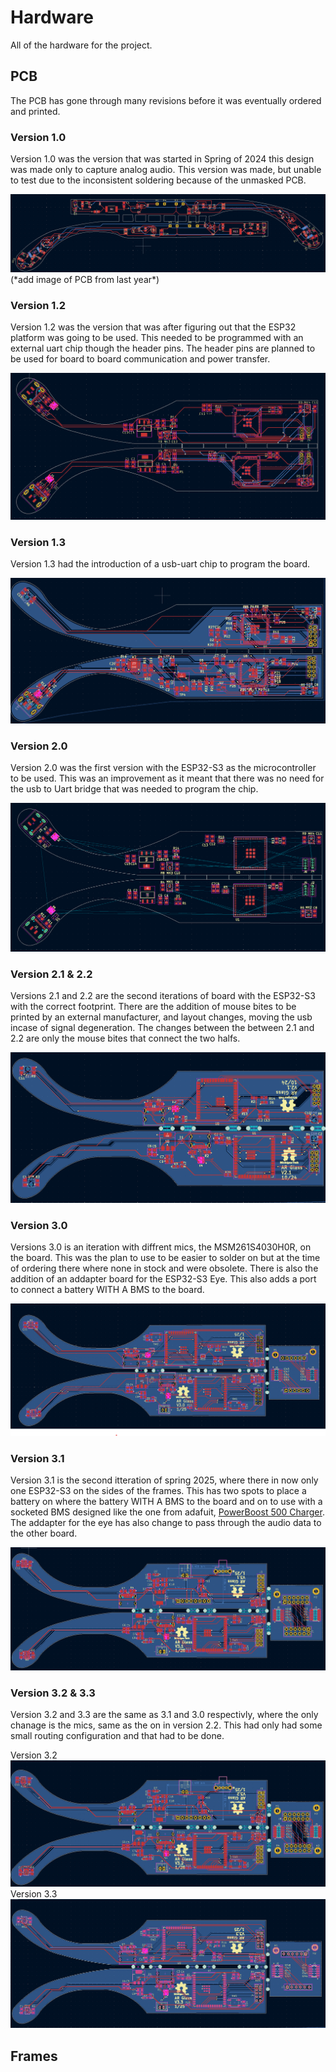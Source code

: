 # Hardware
All of the hardware for the project.

## PCB

The PCB has gone through many revisions before it was eventually ordered and printed.

### Version 1.0

Version 1.0 was the version that was started in Spring of 2024 this design was made only to capture analog audio. This version was made, but unable to test due to the inconsistent soldering because of the unmasked PCB.

<img src="/Media/memsBoardV1.png">
(*add image of PCB from last year*)

### Version 1.2

Version 1.2 was the version that was after figuring out that the ESP32 platform was going to be used. This needed to be programmed with an external uart chip though the header pins. The header pins are planned to be used for board to board communication and power transfer.

<img src="/Media/ESP32GlassV1.2.png">

### Version 1.3
Version 1.3 had the introduction of a usb-uart chip to program the board.

<img src="/Media/ESP32GlassV1.3.png">

### Version 2.0

Version 2.0 was the first version with the ESP32-S3 as the microcontroller to be used. This was an improvement as it meant that there was no need for the usb to Uart bridge that was needed to program the chip.

<img src="/Media/ESP32S3GlassV2.0.png">

### Version 2.1 & 2.2

Versions 2.1 and 2.2 are the second iterations of board with the ESP32-S3 with the correct footprint. There are the addition of mouse bites to be printed by an external manufacturer, and layout changes, moving the usb incase of signal degeneration. The changes between the between 2.1 and 2.2 are only the mouse bites that connect the two halfs.

<img src="/Media/ESP32S3GlassV2.1.png">

### Version 3.0

Versions 3.0 is an iteration with diffrent mics, the MSM261S4030H0R, on the board. This was the plan to use to be easier to solder on but at the time of ordering there where none in stock and were obsolete. There is also the addition of an addapter board for the ESP32-S3 Eye. This also adds a port to connect a battery WITH A BMS to the board.

<img src="/Media/ESP32S3GlassV3.0.png">

### Version 3.1

Version 3.1 is the second itteration of spring 2025, where there in now only one ESP32-S3 on the sides of the frames. This has two spots to place a battery on where the battery WITH A BMS to the board and on to use with a socketed BMS designed like the one from adafuit, [PowerBoost 500 Charger](https://www.adafruit.com/product/1944). The addapter for the eye has also change to pass through the audio data to the other board.

<img src="/Media/ESP32S3GlassV3.1.png">

### Version 3.2 & 3.3
Version 3.2 and 3.3 are the same as 3.1 and 3.0 respectivly, where the only chanage is the mics, same as the on in version 2.2. This had only had some small routing configuration and that had to be done.

Version 3.2
<img src="/Media/ESP32S3GlassV3.2.png">
Version 3.3
<img src="/Media/ESP32S3GlassV3.3.png">

## Frames
